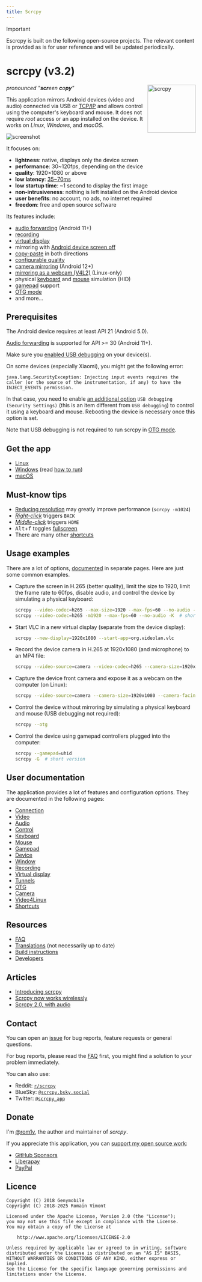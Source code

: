 ```yaml
---
title: Scrcpy
---
```


> [!IMPORTANT]
> Escrcpy is built on the following open-source projects. The relevant content is provided as is for user reference and will be updated periodically.

# scrcpy (v3.2)

<img src="https://cdn.jsdelivr.net/gh/Genymobile/scrcpy@master/app/data/icon.svg" width="128" height="128" alt="scrcpy" align="right" />

_pronounced "**scr**een **c**o**py**"_

This application mirrors Android devices (video and audio) connected via USB or
[TCP/IP](/reference/scrcpy/connection#tcpip-wireless) and allows control using the
computer's keyboard and mouse. It does not require _root_ access or an app
installed on the device. It works on _Linux_, _Windows_, and _macOS_.

![screenshot](https://cdn.jsdelivr.net/gh/Genymobile/scrcpy@master/assets/screenshot-debian-600.jpg)

It focuses on:

 - **lightness**: native, displays only the device screen
 - **performance**: 30~120fps, depending on the device
 - **quality**: 1920×1080 or above
 - **low latency**: [35~70ms][lowlatency]
 - **low startup time**: ~1 second to display the first image
 - **non-intrusiveness**: nothing is left installed on the Android device
 - **user benefits**: no account, no ads, no internet required
 - **freedom**: free and open source software

[lowlatency]: https://github.com/Genymobile/scrcpy/pull/646

Its features include:
 - [audio forwarding](/reference/scrcpy/audio) (Android 11+)
 - [recording](/reference/scrcpy/recording)
 - [virtual display](/reference/scrcpy/virtual_display)
 - mirroring with [Android device screen off](/reference/scrcpy/device#turn-screen-off)
 - [copy-paste](/reference/scrcpy/control#copy-paste) in both directions
 - [configurable quality](/reference/scrcpy/video)
 - [camera mirroring](/reference/scrcpy/camera) (Android 12+)
 - [mirroring as a webcam (V4L2)](/reference/scrcpy/v4l2) (Linux-only)
 - physical [keyboard][hid-keyboard] and [mouse][hid-mouse] simulation (HID)
 - [gamepad](/reference/scrcpy/gamepad) support
 - [OTG mode](/reference/scrcpy/otg)
 - and more…

[hid-keyboard]: /reference/scrcpy/keyboard#physical-keyboard-simulation
[hid-mouse]: /reference/scrcpy/mouse#physical-mouse-simulation

## Prerequisites

The Android device requires at least API 21 (Android 5.0).

[Audio forwarding](/reference/scrcpy/audio) is supported for API >= 30 (Android 11+).

Make sure you [enabled USB debugging][enable-adb] on your device(s).

[enable-adb]: https://developer.android.com/studio/debug/dev-options#enable

On some devices (especially Xiaomi), you might get the following error:

```
java.lang.SecurityException: Injecting input events requires the caller (or the source of the instrumentation, if any) to have the INJECT_EVENTS permission.
```

In that case, you need to enable [an additional option][control] `USB debugging
(Security Settings)` (this is an item different from `USB debugging`) to control
it using a keyboard and mouse. Rebooting the device is necessary once this
option is set.

[control]: https://github.com/Genymobile/scrcpy/issues/70#issuecomment-373286323

Note that USB debugging is not required to run scrcpy in [OTG mode](/reference/scrcpy/otg).


## Get the app

 - [Linux](/reference/scrcpy/linux)
 - [Windows](/reference/scrcpy/windows) (read [how to run](/reference/scrcpy/windows#run))
 - [macOS](/reference/scrcpy/macos)


## Must-know tips

 - [Reducing resolution](/reference/scrcpy/video#size) may greatly improve performance
   (`scrcpy -m1024`)
 - [_Right-click_](/reference/scrcpy/mouse#mouse-bindings) triggers `BACK`
 - [_Middle-click_](/reference/scrcpy/mouse#mouse-bindings) triggers `HOME`
 - <kbd>Alt</kbd>+<kbd>f</kbd> toggles [fullscreen](/reference/scrcpy/window#fullscreen)
 - There are many other [shortcuts](/reference/scrcpy/shortcuts)


## Usage examples

There are a lot of options, [documented](#user-documentation) in separate pages.
Here are just some common examples.

 - Capture the screen in H.265 (better quality), limit the size to 1920, limit
   the frame rate to 60fps, disable audio, and control the device by simulating
   a physical keyboard:

    ```bash
    scrcpy --video-codec=h265 --max-size=1920 --max-fps=60 --no-audio --keyboard=uhid
    scrcpy --video-codec=h265 -m1920 --max-fps=60 --no-audio -K  # short version
    ```

 - Start VLC in a new virtual display (separate from the device display):

    ```bash
    scrcpy --new-display=1920x1080 --start-app=org.videolan.vlc
    ```

 - Record the device camera in H.265 at 1920x1080 (and microphone) to an MP4
   file:

    ```bash
    scrcpy --video-source=camera --video-codec=h265 --camera-size=1920x1080 --record=file.mp4
    ```

 - Capture the device front camera and expose it as a webcam on the computer (on
   Linux):

    ```bash
    scrcpy --video-source=camera --camera-size=1920x1080 --camera-facing=front --v4l2-sink=/dev/video2 --no-playback
    ```

 - Control the device without mirroring by simulating a physical keyboard and
   mouse (USB debugging not required):

    ```bash
    scrcpy --otg
    ```

 - Control the device using gamepad controllers plugged into the computer:

    ```bash
    scrcpy --gamepad=uhid
    scrcpy -G  # short version
    ```

## User documentation

The application provides a lot of features and configuration options. They are
documented in the following pages:

 - [Connection](/reference/scrcpy/connection)
 - [Video](/reference/scrcpy/video)
 - [Audio](/reference/scrcpy/audio)
 - [Control](/reference/scrcpy/control)
 - [Keyboard](/reference/scrcpy/keyboard)
 - [Mouse](/reference/scrcpy/mouse)
 - [Gamepad](/reference/scrcpy/gamepad)
 - [Device](/reference/scrcpy/device)
 - [Window](/reference/scrcpy/window)
 - [Recording](/reference/scrcpy/recording)
 - [Virtual display](/reference/scrcpy/virtual_display)
 - [Tunnels](/reference/scrcpy/tunnels)
 - [OTG](/reference/scrcpy/otg)
 - [Camera](/reference/scrcpy/camera)
 - [Video4Linux](/reference/scrcpy/v4l2)
 - [Shortcuts](/reference/scrcpy/shortcuts)


## Resources

 - [FAQ](/help/)
 - [Translations][wiki] (not necessarily up to date)
 - [Build instructions](/reference/scrcpy/build)
 - [Developers](/reference/scrcpy/develop)

[wiki]: https://github.com/Genymobile/scrcpy/wiki


## Articles

- [Introducing scrcpy][article-intro]
- [Scrcpy now works wirelessly][article-tcpip]
- [Scrcpy 2.0, with audio][article-scrcpy2]

[article-intro]: https://blog.rom1v.com/2018/03/introducing-scrcpy/
[article-tcpip]: https://www.genymotion.com/blog/open-source-project-scrcpy-now-works-wirelessly/
[article-scrcpy2]: https://blog.rom1v.com/2023/03/scrcpy-2-0-with-audio/

## Contact

You can open an [issue] for bug reports, feature requests or general questions.

For bug reports, please read the [FAQ](/help/scrcpy) first, you might find a solution
to your problem immediately.

[issue]: https://github.com/Genymobile/scrcpy/issues

You can also use:

 - Reddit: [`r/scrcpy`](https://www.reddit.com/r/scrcpy)
 - BlueSky: [`@scrcpy.bsky.social`](https://bsky.app/profile/scrcpy.bsky.social)
 - Twitter: [`@scrcpy_app`](https://twitter.com/scrcpy_app)

## Donate

I'm [@rom1v](https://github.com/rom1v), the author and maintainer of _scrcpy_.

If you appreciate this application, you can [support my open source
work][donate]:
 - [GitHub Sponsors](https://github.com/sponsors/rom1v)
 - [Liberapay](https://liberapay.com/rom1v/)
 - [PayPal](https://paypal.me/rom2v)

[donate]: https://blog.rom1v.com/about/#support-my-open-source-work

## Licence

```
Copyright (C) 2018 Genymobile
Copyright (C) 2018-2025 Romain Vimont

Licensed under the Apache License, Version 2.0 (the "License");
you may not use this file except in compliance with the License.
You may obtain a copy of the License at

    http://www.apache.org/licenses/LICENSE-2.0

Unless required by applicable law or agreed to in writing, software
distributed under the License is distributed on an "AS IS" BASIS,
WITHOUT WARRANTIES OR CONDITIONS OF ANY KIND, either express or implied.
See the License for the specific language governing permissions and
limitations under the License.
```